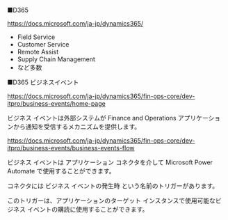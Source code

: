 
■D365

https://docs.microsoft.com/ja-jp/dynamics365/

- Field Service
- Customer Service
- Remote Assist
- Supply Chain Management
- など多数


■D365 ビジネスイベント

https://docs.microsoft.com/ja-jp/dynamics365/fin-ops-core/dev-itpro/business-events/home-page

ビジネス イベントは外部システムが Finance and Operations アプリケーションから通知を受信するメカニズムを提供します。

https://docs.microsoft.com/ja-jp/dynamics365/fin-ops-core/dev-itpro/business-events/business-events-flow

ビジネス イベントは アプリケーション コネクタを介して Microsoft Power Automate で使用することができます。 

コネクタには ビジネス イベントの発生時 という名前のトリガーがあります。 

このトリガーは、アプリケーションのターゲット インスタンスで使用可能なビジネス イベントの購読に使用することができます。


